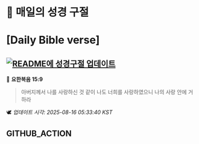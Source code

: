 # 🙏 매일의 성경 구절
# [Daily Bible verse]
## [![README에 성경구절 업데이트](https://github.com/DONGSUKA/first_test/actions/workflows/update-readme-bible.yml/badge.svg)](https://github.com/DONGSUKA/first_test/actions/workflows/update-readme-bible.yml)
<!-- START_BIBLE_VERSE -->
📖 **요한복음 15:9**
> 아버지께서 나를 사랑하신 것 같이 나도 너희를 사랑하였으니 나의 사랑 안에 거하라

🕊️ _업데이트 시각: 2025-08-16 05:33:40 KST_
  <!-- END_BIBLE_VERSE -->
## GITHUB_ACTION
